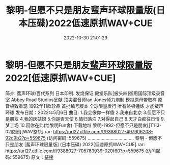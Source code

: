 ﻿---
title: 黎明-但愿不只是朋友蜚声环球限量版(日本压碟)2022低速原抓WAV+CUE
date: 2022-10-30 21:01:29
categories: 新碟专辑、稀有等精品
tags: 华语中文
---
# 黎明-但愿不只是朋友[蜚声环球限量版](日本压碟)2022[低速原抓WAV+CUE]

简介:
蜚声环球/百代系列
日本印制. 发烧保证
殿堂乐队[披头四]御用国际顶级录音室
Abbey Road Studios呈献
顶尖混音师Ian Jones倾力炮制
模拟原母带取样 原音极致重现
1992年11款珍品 首批编号版本 全球限量发行
唯有终极锤炼 才能蜚声环球
发布日期：2022年5月6日
曲目:
1.我会像你一样傻
2.我来自北京
3.但愿不只是朋友
4.我的灰姑娘
5.你是否天使
6.情归落泊
7.对得起自己
8.天才白痴往日情
9.梦工场
10.因你在此(给黎明Fun舍)
下载地址
黎明-1992-但愿不只是朋友[[T113-02胶圈][WAV整轨].rar: https://url27.ctfile.com/f/9388027-497906208-92d9b2?p=559675
(访问密码: 559675)
....................................
黎明 - 但愿不只是朋友 [蜚声环球限量版] (日本压碟) 2022[低速原抓WAV+CUE].rar: https://url27.ctfile.com/f/9388027-705763939-020f60?p=559675
(访问密码: 559675)
原文：[链接](https://blog.sina.com.cn/s/blog_1647c7e760103102w.html)
